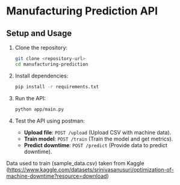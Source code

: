 
# Manufacturing Prediction API

## Setup and Usage

1. Clone the repository:
    ```bash
    git clone <repository-url>
    cd manufacturing-prediction
    ```

2. Install dependencies:
    ```bash
    pip install -r requirements.txt
    ```

3. Run the API:
    ```bash
    python app/main.py
    ```

4. Test the API using postman:
    - **Upload file**: `POST /upload` (Upload CSV with machine data).
    - **Train model**: `POST /train` (Train the model and get metrics).
    - **Predict downtime**: `POST /predict` (Provide data to predict downtime).

Data used to train (sample_data.csv) taken from Kaggle (https://www.kaggle.com/datasets/srinivasanusuri/optimization-of-machine-downtime?resource=download)